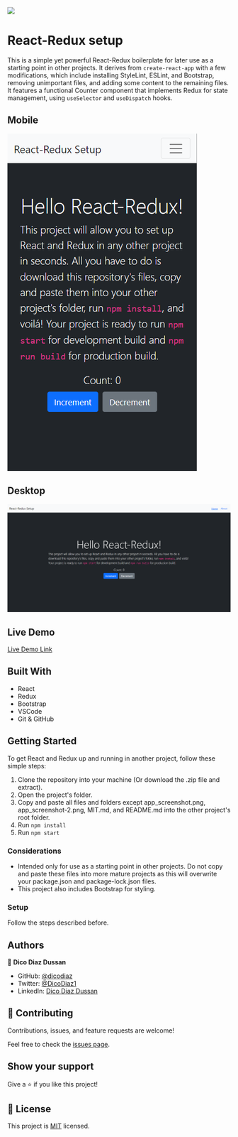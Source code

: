 ![](https://img.shields.io/badge/Microverse-blueviolet)

# React-Redux setup

This is a simple yet powerful React-Redux boilerplate for later use as a starting point in other projects. It derives from `create-react-app` with a few modifications, which include installing StyleLint, ESLint, and Bootstrap, removing unimportant files, and adding some content to the remaining files. It features a functional Counter component that implements Redux for state management, using `useSelector` and `useDispatch` hooks.

## Mobile

![screenshot](./app_screenshot.png)

## Desktop

![screenshot](./app_screenshot-2.png)

## Live Demo

[Live Demo Link](https://dicodiaz.me/react-redux-setup/)

## Built With

- React
- Redux
- Bootstrap
- VSCode
- Git & GitHub

## Getting Started

To get React and Redux up and running in another project, follow these simple steps:

1. Clone the repository into your machine (Or download the .zip file and extract).
2. Open the project's folder.
3. Copy and paste all files and folders except app_screenshot.png, app_screenshot-2.png, MIT.md, and README.md into the other project's root folder.
4. Run `npm install`
5. Run `npm start`

### Considerations

- Intended only for use as a starting point in other projects. Do not copy and paste these files into more mature projects as this will overwrite your package.json and package-lock.json files.
- This project also includes Bootstrap for styling.

### Setup

Follow the steps described before.

## Authors

👤 **Dico Diaz Dussan**

- GitHub: [@dicodiaz](https://github.com/dicodiaz)
- Twitter: [@DicoDiaz1](https://twitter.com/DicoDiaz1)
- LinkedIn: [Dico Diaz Dussan](https://www.linkedin.com/in/dico-diaz-dussan)

## 🤝 Contributing

Contributions, issues, and feature requests are welcome!

Feel free to check the [issues page](../../issues/).

## Show your support

Give a ⭐️ if you like this project!

## 📝 License

This project is [MIT](./MIT.md) licensed.
